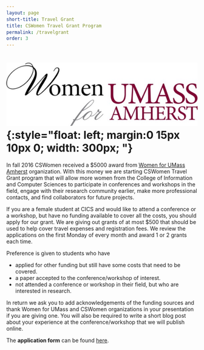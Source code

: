 ```yaml
---
layout: page
short-title: Travel Grant
title: CSWomen Travel Grant Program
permalink: /travelgrant
order: 3
---
```


# ![WFUM logo](/assets/images/wfum_logo.png){:style="float: left; margin:0 15px 10px 0; width: 300px; "}
In fall 2016 CSWomen received a $5000 award from [Women for UMass Amherst](http://www.umass.edu/wfum/) organization. With this money we are starting CSWomen Travel Grant program that will allow more women from the College of Information and Computer Sciences to participate in conferences and workshops in the field, engage with their research community earlier, make more professional contacts, and find collaborators for future projects.

If you are a female student at CICS and would like to attend a conference or a workshop, but have no funding available to cover all the costs, you should apply for our grant. We are giving out grants of at most $500 that should be used to help cover travel expenses and registration fees. We review the applications on the first Monday of every month and award 1 or 2 grants each time.

Preference is given to students who have

* applied for other funding but still have some costs that need to be covered.
* a paper accepted to the conference/workshop of interest.
* not attended a conference or workshop in their field, but who are interested in research.

In return we ask you to add acknowledgements of the funding sources and thank Women for UMass and CSWomen organizations in your presentation if you are giving one. You will also be required to write a short blog post about your experience at the conference/workshop that we will publish online.

The **application form** can be found [here](https://goo.gl/forms/Q2jBSOuinchZfyEk2).
